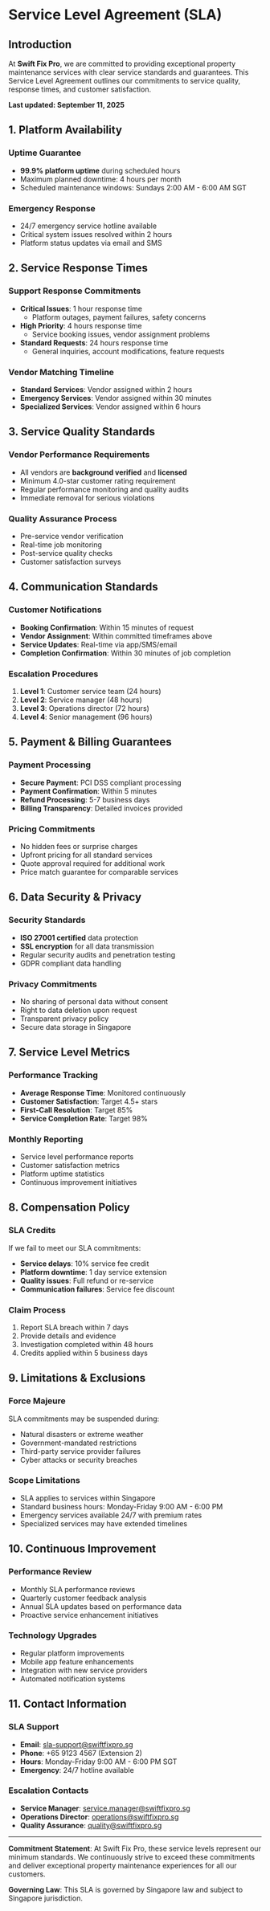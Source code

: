 # Service Level Agreement (SLA)

## Introduction

At **Swift Fix Pro**, we are committed to providing exceptional property maintenance services with clear service standards and guarantees. This Service Level Agreement outlines our commitments to service quality, response times, and customer satisfaction.

**Last updated: September 11, 2025**

## 1. Platform Availability

### Uptime Guarantee

- **99.9% platform uptime** during scheduled hours
- Maximum planned downtime: 4 hours per month
- Scheduled maintenance windows: Sundays 2:00 AM - 6:00 AM SGT

### Emergency Response

- 24/7 emergency service hotline available
- Critical system issues resolved within 2 hours
- Platform status updates via email and SMS

## 2. Service Response Times

### Support Response Commitments
- **Critical Issues**: 1 hour response time
  - Platform outages, payment failures, safety concerns
- **High Priority**: 4 hours response time
  - Service booking issues, vendor assignment problems
- **Standard Requests**: 24 hours response time
  - General inquiries, account modifications, feature requests

### Vendor Matching Timeline
- **Standard Services**: Vendor assigned within 2 hours
- **Emergency Services**: Vendor assigned within 30 minutes
- **Specialized Services**: Vendor assigned within 6 hours

## 3. Service Quality Standards

### Vendor Performance Requirements
- All vendors are **background verified** and **licensed**
- Minimum 4.0-star customer rating requirement
- Regular performance monitoring and quality audits
- Immediate removal for serious violations

### Quality Assurance Process
- Pre-service vendor verification
- Real-time job monitoring
- Post-service quality checks
- Customer satisfaction surveys

## 4. Communication Standards

### Customer Notifications
- **Booking Confirmation**: Within 15 minutes of request
- **Vendor Assignment**: Within committed timeframes above
- **Service Updates**: Real-time via app/SMS/email
- **Completion Confirmation**: Within 30 minutes of job completion

### Escalation Procedures
1. **Level 1**: Customer service team (24 hours)
2. **Level 2**: Service manager (48 hours)
3. **Level 3**: Operations director (72 hours)
4. **Level 4**: Senior management (96 hours)

## 5. Payment & Billing Guarantees

### Payment Processing
- **Secure Payment**: PCI DSS compliant processing
- **Payment Confirmation**: Within 5 minutes
- **Refund Processing**: 5-7 business days
- **Billing Transparency**: Detailed invoices provided

### Pricing Commitments
- No hidden fees or surprise charges
- Upfront pricing for all standard services
- Quote approval required for additional work
- Price match guarantee for comparable services

## 6. Data Security & Privacy

### Security Standards
- **ISO 27001 certified** data protection
- **SSL encryption** for all data transmission
- Regular security audits and penetration testing
- GDPR compliant data handling

### Privacy Commitments
- No sharing of personal data without consent
- Right to data deletion upon request
- Transparent privacy policy
- Secure data storage in Singapore

## 7. Service Level Metrics

### Performance Tracking
- **Average Response Time**: Monitored continuously
- **Customer Satisfaction**: Target 4.5+ stars
- **First-Call Resolution**: Target 85%
- **Service Completion Rate**: Target 98%

### Monthly Reporting
- Service level performance reports
- Customer satisfaction metrics
- Platform uptime statistics
- Continuous improvement initiatives

## 8. Compensation Policy

### SLA Credits
If we fail to meet our SLA commitments:
- **Service delays**: 10% service fee credit
- **Platform downtime**: 1 day service extension
- **Quality issues**: Full refund or re-service
- **Communication failures**: Service fee discount

### Claim Process
1. Report SLA breach within 7 days
2. Provide details and evidence
3. Investigation completed within 48 hours
4. Credits applied within 5 business days

## 9. Limitations & Exclusions

### Force Majeure
SLA commitments may be suspended during:
- Natural disasters or extreme weather
- Government-mandated restrictions
- Third-party service provider failures
- Cyber attacks or security breaches

### Scope Limitations
- SLA applies to services within Singapore
- Standard business hours: Monday-Friday 9:00 AM - 6:00 PM
- Emergency services available 24/7 with premium rates
- Specialized services may have extended timelines

## 10. Continuous Improvement

### Performance Review
- Monthly SLA performance reviews
- Quarterly customer feedback analysis
- Annual SLA updates based on performance data
- Proactive service enhancement initiatives

### Technology Upgrades
- Regular platform improvements
- Mobile app feature enhancements
- Integration with new service providers
- Automated notification systems

## 11. Contact Information

### SLA Support
- **Email**: sla-support@swiftfixpro.sg
- **Phone**: +65 9123 4567 (Extension 2)
- **Hours**: Monday-Friday 9:00 AM - 6:00 PM SGT
- **Emergency**: 24/7 hotline available

### Escalation Contacts
- **Service Manager**: service.manager@swiftfixpro.sg
- **Operations Director**: operations@swiftfixpro.sg
- **Quality Assurance**: quality@swiftfixpro.sg

---

**Commitment Statement**: At Swift Fix Pro, these service levels represent our minimum standards. We continuously strive to exceed these commitments and deliver exceptional property maintenance experiences for all our customers.

**Governing Law**: This SLA is governed by Singapore law and subject to Singapore jurisdiction.
